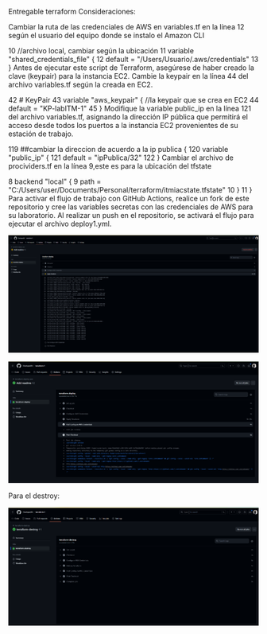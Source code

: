Entregable terraform
Consideraciones:

Cambiar la ruta de las credenciales de AWS en variables.tf en la línea 12 según el usuario del equipo donde se instalo el Amazon CLI

  10 //archivo local, cambiar según la ubicación
  11 variable "shared_credentials_file" {
  12 default = "/Users/Usuario/.aws/credentials"
  13 }
Antes de ejecutar este script de Terraform, asegúrese de haber creado la clave (keypair) para la instancia EC2. Cambie la keypair en la línea 44 del archivo variables.tf según la creada en EC2.

  42 # KeyPair
  43 variable "aws_keypair" { //la keypair que se crea en EC2
  44 default = "KP-labITM-1"
  45 }
Modifique la variable public_ip en la línea 121 del archivo variables.tf, asignando la dirección IP pública que permitirá el acceso desde todos los puertos a la instancia EC2 provenientes de su estación de trabajo.

  119 ##cambiar la direccion de acuerdo a la ip publica {
  120 variable "public_ip" {
  121 default = "ipPublica/32"
  122 }
Cambiar el archivo de procividers.tf en la línea 9,este es para la ubicación del tfstate

  8 backend "local" {
  9 path = "C:/Users/user/Documents/Personal/terraform/itmiacstate.tfstate"
  10 }
  11 }
Para activar el flujo de trabajo con GitHub Actions, realice un fork de este repositorio y cree las variables secretas con las credenciales de AWS para su laboratorio. Al realizar un push en el repositorio, se activará el flujo para ejecutar el archivo deploy1.yml.

![Alt text](image.png)

![Alt text](image-1.png)


Para el destroy:

![Alt text](image-2.png)